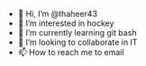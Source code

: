 - 👋 Hi, I’m @thaheer43
- 👀 I’m interested in hockey
- 🌱 I’m currently learning git bash
- 💞️ I’m looking to collaborate in IT
- 📫 How to reach me to email

<!---
thaheer43/thaheer43 is a ✨ special ✨ repository because its `README.md` (this file) appears on your GitHub profile.
You can click the Preview link to take a look at your changes.
--->
